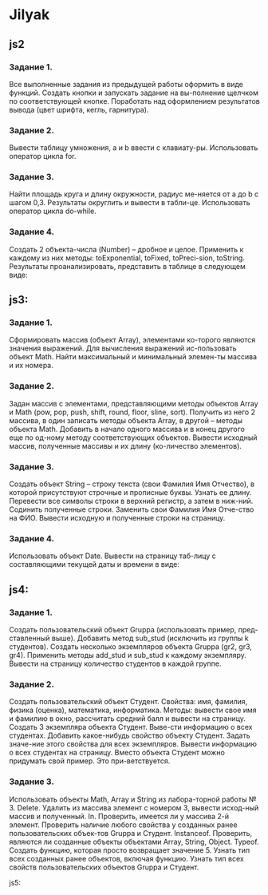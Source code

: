# Jilyak
## js2 

### Задание 1.
Все выполненные задания из предыдущей работы оформить в виде функций. Создать кнопки и запускать задание на вы-полнение щелчком по соответствующей кнопке. Поработать над оформлением результатов вывода (цвет шрифта, кегль, гарнитура). 

### Задание 2. 
Вывести таблицу умножения, а и b ввести с клавиату-ры. Использовать оператор цикла for.

### Задание 3. 
Найти площадь круга и длину окружности, радиус ме-няется от а до b с шагом 0,3. Результаты округлить и вывести в табли-це. Использовать оператор цикла do-while.

### Задание 4. 
Создать 2 объекта-числа (Number) – дробное и целое. Применить к каждому из них методы: toExponential, toFixed, toPreci-sion, toString. Результаты проанализировать, представить в таблице в следующем виде:

## js3:
### Задание 1. 
Сформировать массив (объект Array), элементами ко-торого являются значения выражений. Для вычисления выражений ис-пользовать объект Math. Найти максимальный и минимальный элемен-ты массива и их номера. 

### Задание 2. 
Задан массив с элементами, представляющими методы объектов Array и Math (pow, pop, push, shift, round, floor, sline, sort). Получить из него 2 массива, в один записать методы объекта Array, в другой – методы объекта Math.
Добавить в начало одного массива и в конец другого еще по од-ному методу соответствующих объектов.
Вывести исходный массив, полученные массивы и их длину (ко-личество элементов).

### Задание 3. 
Создать объект String – строку текста (свои Фамилия Имя Отчество), в которой присутствуют строчные и прописные буквы. Узнать ее длину.
Перевести все символы строки в верхний регистр, а затем в ниж-ний. Содинить полученные строки. Заменить свои Фамилия Имя Отче-ство на ФИО.
Вывести исходную и полученные строки на страницу.

### Задание 4. 
Использовать объект Date. Вывести на страницу таб-лицу с составляющими текущей даты и времени в виде:

## js4:
### Задание 1. 
Создать пользовательский объект Gruppa (использовать пример, пред-ставленный выше). Добавить метод sub_stud (исключить из группы k студентов). Создать несколько экземпляров объекта Gruppa (gr2, gr3, gr4). Применить методы add_stud и sub_stud к каждому экземпляру. Вывести на страницу количество студентов в каждой группе.
### Задание 2. 
Создать пользовательский объект Студент. Свойства: имя, фамилия, физика (оценка), математика, информатика. Методы: вывести свое имя и фамилию в окно, рассчитать средний балл и вывести на страницу. Создать 3 экземпляра объекта Студент. Выве-сти информацию о всех студентах.
Добавить какое-нибудь свойство объекту Студент. Задать значе-ние этого свойства для всех экземпляров. Вывести информацию о всех студентах на страницу.
Вместо объекта Студент можно придумать свой пример. Это при-ветствуется.
### Задание 3. 
Использовать объекты Math, Array и String из лабора-торной работы № 3.
Delete. Удалить из массива элемент с номером 3, вывести исход-ный массив и полученный.
In. Проверить, имеется ли у массива 2-й элемент. Проверить наличие любого свойства у созданных ранее пользовательских объек-тов Gruppa и Студент. 
Instanceof. Проверить, являются ли созданные объекты объектами Array, String, Object.
Typeof. Создать функцию, которая просто возвращает значение 5. Узнать тип всех созданных ранее объектов, включая функцию. Узнать тип всех свойств пользовательских объектов Gruppa и  Студент.

js5:
